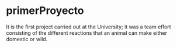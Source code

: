 # primerProyecto
It is the first project carried out at the University; it was a team effort consisting of the different reactions that an animal can make either domestic or wild.
